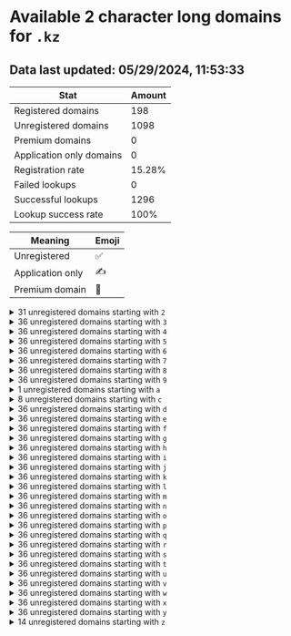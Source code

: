 # Available 2 character long domains for `.kz`

## Data last updated: 05/29/2024, 11:53:33

|Stat|Amount|
|--|--|
|Registered domains|198|
|Unregistered domains|1098|
|Premium domains|0|
|Application only domains|0|
|Registration rate|15.28%|
|Failed lookups|0|
|Successful lookups|1296|
|Lookup success rate|100%|


|Meaning|Emoji|
|--|--|
|Unregistered|:white_check_mark:|
|Application only|:writing_hand:|
|Premium domain|:gem:|

<details>
<summary>31 unregistered domains starting with <bold><code>2</code></bold></summary>

|Type|Domain|
|--|--|
|:white_check_mark:|`20.kz`|
|:white_check_mark:|`21.kz`|
|:white_check_mark:|`22.kz`|
|:white_check_mark:|`23.kz`|
|:white_check_mark:|`24.kz`|
|:white_check_mark:|`25.kz`|
|:white_check_mark:|`26.kz`|
|:white_check_mark:|`27.kz`|
|:white_check_mark:|`28.kz`|
|:white_check_mark:|`29.kz`|
|:white_check_mark:|`2f.kz`|
|:white_check_mark:|`2g.kz`|
|:white_check_mark:|`2h.kz`|
|:white_check_mark:|`2i.kz`|
|:white_check_mark:|`2j.kz`|
|:white_check_mark:|`2k.kz`|
|:white_check_mark:|`2l.kz`|
|:white_check_mark:|`2m.kz`|
|:white_check_mark:|`2n.kz`|
|:white_check_mark:|`2o.kz`|
|:white_check_mark:|`2p.kz`|
|:white_check_mark:|`2q.kz`|
|:white_check_mark:|`2r.kz`|
|:white_check_mark:|`2s.kz`|
|:white_check_mark:|`2t.kz`|
|:white_check_mark:|`2u.kz`|
|:white_check_mark:|`2v.kz`|
|:white_check_mark:|`2w.kz`|
|:white_check_mark:|`2x.kz`|
|:white_check_mark:|`2y.kz`|
|:white_check_mark:|`2z.kz`|
</details>
<details>
<summary>36 unregistered domains starting with <bold><code>3</code></bold></summary>

|Type|Domain|
|--|--|
|:white_check_mark:|`30.kz`|
|:white_check_mark:|`31.kz`|
|:white_check_mark:|`32.kz`|
|:white_check_mark:|`33.kz`|
|:white_check_mark:|`34.kz`|
|:white_check_mark:|`35.kz`|
|:white_check_mark:|`36.kz`|
|:white_check_mark:|`37.kz`|
|:white_check_mark:|`38.kz`|
|:white_check_mark:|`39.kz`|
|:white_check_mark:|`3a.kz`|
|:white_check_mark:|`3b.kz`|
|:white_check_mark:|`3c.kz`|
|:white_check_mark:|`3d.kz`|
|:white_check_mark:|`3e.kz`|
|:white_check_mark:|`3f.kz`|
|:white_check_mark:|`3g.kz`|
|:white_check_mark:|`3h.kz`|
|:white_check_mark:|`3i.kz`|
|:white_check_mark:|`3j.kz`|
|:white_check_mark:|`3k.kz`|
|:white_check_mark:|`3l.kz`|
|:white_check_mark:|`3m.kz`|
|:white_check_mark:|`3n.kz`|
|:white_check_mark:|`3o.kz`|
|:white_check_mark:|`3p.kz`|
|:white_check_mark:|`3q.kz`|
|:white_check_mark:|`3r.kz`|
|:white_check_mark:|`3s.kz`|
|:white_check_mark:|`3t.kz`|
|:white_check_mark:|`3u.kz`|
|:white_check_mark:|`3v.kz`|
|:white_check_mark:|`3w.kz`|
|:white_check_mark:|`3x.kz`|
|:white_check_mark:|`3y.kz`|
|:white_check_mark:|`3z.kz`|
</details>
<details>
<summary>36 unregistered domains starting with <bold><code>4</code></bold></summary>

|Type|Domain|
|--|--|
|:white_check_mark:|`40.kz`|
|:white_check_mark:|`41.kz`|
|:white_check_mark:|`42.kz`|
|:white_check_mark:|`43.kz`|
|:white_check_mark:|`44.kz`|
|:white_check_mark:|`45.kz`|
|:white_check_mark:|`46.kz`|
|:white_check_mark:|`47.kz`|
|:white_check_mark:|`48.kz`|
|:white_check_mark:|`49.kz`|
|:white_check_mark:|`4a.kz`|
|:white_check_mark:|`4b.kz`|
|:white_check_mark:|`4c.kz`|
|:white_check_mark:|`4d.kz`|
|:white_check_mark:|`4e.kz`|
|:white_check_mark:|`4f.kz`|
|:white_check_mark:|`4g.kz`|
|:white_check_mark:|`4h.kz`|
|:white_check_mark:|`4i.kz`|
|:white_check_mark:|`4j.kz`|
|:white_check_mark:|`4k.kz`|
|:white_check_mark:|`4l.kz`|
|:white_check_mark:|`4m.kz`|
|:white_check_mark:|`4n.kz`|
|:white_check_mark:|`4o.kz`|
|:white_check_mark:|`4p.kz`|
|:white_check_mark:|`4q.kz`|
|:white_check_mark:|`4r.kz`|
|:white_check_mark:|`4s.kz`|
|:white_check_mark:|`4t.kz`|
|:white_check_mark:|`4u.kz`|
|:white_check_mark:|`4v.kz`|
|:white_check_mark:|`4w.kz`|
|:white_check_mark:|`4x.kz`|
|:white_check_mark:|`4y.kz`|
|:white_check_mark:|`4z.kz`|
</details>
<details>
<summary>36 unregistered domains starting with <bold><code>5</code></bold></summary>

|Type|Domain|
|--|--|
|:white_check_mark:|`50.kz`|
|:white_check_mark:|`51.kz`|
|:white_check_mark:|`52.kz`|
|:white_check_mark:|`53.kz`|
|:white_check_mark:|`54.kz`|
|:white_check_mark:|`55.kz`|
|:white_check_mark:|`56.kz`|
|:white_check_mark:|`57.kz`|
|:white_check_mark:|`58.kz`|
|:white_check_mark:|`59.kz`|
|:white_check_mark:|`5a.kz`|
|:white_check_mark:|`5b.kz`|
|:white_check_mark:|`5c.kz`|
|:white_check_mark:|`5d.kz`|
|:white_check_mark:|`5e.kz`|
|:white_check_mark:|`5f.kz`|
|:white_check_mark:|`5g.kz`|
|:white_check_mark:|`5h.kz`|
|:white_check_mark:|`5i.kz`|
|:white_check_mark:|`5j.kz`|
|:white_check_mark:|`5k.kz`|
|:white_check_mark:|`5l.kz`|
|:white_check_mark:|`5m.kz`|
|:white_check_mark:|`5n.kz`|
|:white_check_mark:|`5o.kz`|
|:white_check_mark:|`5p.kz`|
|:white_check_mark:|`5q.kz`|
|:white_check_mark:|`5r.kz`|
|:white_check_mark:|`5s.kz`|
|:white_check_mark:|`5t.kz`|
|:white_check_mark:|`5u.kz`|
|:white_check_mark:|`5v.kz`|
|:white_check_mark:|`5w.kz`|
|:white_check_mark:|`5x.kz`|
|:white_check_mark:|`5y.kz`|
|:white_check_mark:|`5z.kz`|
</details>
<details>
<summary>36 unregistered domains starting with <bold><code>6</code></bold></summary>

|Type|Domain|
|--|--|
|:white_check_mark:|`60.kz`|
|:white_check_mark:|`61.kz`|
|:white_check_mark:|`62.kz`|
|:white_check_mark:|`63.kz`|
|:white_check_mark:|`64.kz`|
|:white_check_mark:|`65.kz`|
|:white_check_mark:|`66.kz`|
|:white_check_mark:|`67.kz`|
|:white_check_mark:|`68.kz`|
|:white_check_mark:|`69.kz`|
|:white_check_mark:|`6a.kz`|
|:white_check_mark:|`6b.kz`|
|:white_check_mark:|`6c.kz`|
|:white_check_mark:|`6d.kz`|
|:white_check_mark:|`6e.kz`|
|:white_check_mark:|`6f.kz`|
|:white_check_mark:|`6g.kz`|
|:white_check_mark:|`6h.kz`|
|:white_check_mark:|`6i.kz`|
|:white_check_mark:|`6j.kz`|
|:white_check_mark:|`6k.kz`|
|:white_check_mark:|`6l.kz`|
|:white_check_mark:|`6m.kz`|
|:white_check_mark:|`6n.kz`|
|:white_check_mark:|`6o.kz`|
|:white_check_mark:|`6p.kz`|
|:white_check_mark:|`6q.kz`|
|:white_check_mark:|`6r.kz`|
|:white_check_mark:|`6s.kz`|
|:white_check_mark:|`6t.kz`|
|:white_check_mark:|`6u.kz`|
|:white_check_mark:|`6v.kz`|
|:white_check_mark:|`6w.kz`|
|:white_check_mark:|`6x.kz`|
|:white_check_mark:|`6y.kz`|
|:white_check_mark:|`6z.kz`|
</details>
<details>
<summary>36 unregistered domains starting with <bold><code>7</code></bold></summary>

|Type|Domain|
|--|--|
|:white_check_mark:|`70.kz`|
|:white_check_mark:|`71.kz`|
|:white_check_mark:|`72.kz`|
|:white_check_mark:|`73.kz`|
|:white_check_mark:|`74.kz`|
|:white_check_mark:|`75.kz`|
|:white_check_mark:|`76.kz`|
|:white_check_mark:|`77.kz`|
|:white_check_mark:|`78.kz`|
|:white_check_mark:|`79.kz`|
|:white_check_mark:|`7a.kz`|
|:white_check_mark:|`7b.kz`|
|:white_check_mark:|`7c.kz`|
|:white_check_mark:|`7d.kz`|
|:white_check_mark:|`7e.kz`|
|:white_check_mark:|`7f.kz`|
|:white_check_mark:|`7g.kz`|
|:white_check_mark:|`7h.kz`|
|:white_check_mark:|`7i.kz`|
|:white_check_mark:|`7j.kz`|
|:white_check_mark:|`7k.kz`|
|:white_check_mark:|`7l.kz`|
|:white_check_mark:|`7m.kz`|
|:white_check_mark:|`7n.kz`|
|:white_check_mark:|`7o.kz`|
|:white_check_mark:|`7p.kz`|
|:white_check_mark:|`7q.kz`|
|:white_check_mark:|`7r.kz`|
|:white_check_mark:|`7s.kz`|
|:white_check_mark:|`7t.kz`|
|:white_check_mark:|`7u.kz`|
|:white_check_mark:|`7v.kz`|
|:white_check_mark:|`7w.kz`|
|:white_check_mark:|`7x.kz`|
|:white_check_mark:|`7y.kz`|
|:white_check_mark:|`7z.kz`|
</details>
<details>
<summary>36 unregistered domains starting with <bold><code>8</code></bold></summary>

|Type|Domain|
|--|--|
|:white_check_mark:|`80.kz`|
|:white_check_mark:|`81.kz`|
|:white_check_mark:|`82.kz`|
|:white_check_mark:|`83.kz`|
|:white_check_mark:|`84.kz`|
|:white_check_mark:|`85.kz`|
|:white_check_mark:|`86.kz`|
|:white_check_mark:|`87.kz`|
|:white_check_mark:|`88.kz`|
|:white_check_mark:|`89.kz`|
|:white_check_mark:|`8a.kz`|
|:white_check_mark:|`8b.kz`|
|:white_check_mark:|`8c.kz`|
|:white_check_mark:|`8d.kz`|
|:white_check_mark:|`8e.kz`|
|:white_check_mark:|`8f.kz`|
|:white_check_mark:|`8g.kz`|
|:white_check_mark:|`8h.kz`|
|:white_check_mark:|`8i.kz`|
|:white_check_mark:|`8j.kz`|
|:white_check_mark:|`8k.kz`|
|:white_check_mark:|`8l.kz`|
|:white_check_mark:|`8m.kz`|
|:white_check_mark:|`8n.kz`|
|:white_check_mark:|`8o.kz`|
|:white_check_mark:|`8p.kz`|
|:white_check_mark:|`8q.kz`|
|:white_check_mark:|`8r.kz`|
|:white_check_mark:|`8s.kz`|
|:white_check_mark:|`8t.kz`|
|:white_check_mark:|`8u.kz`|
|:white_check_mark:|`8v.kz`|
|:white_check_mark:|`8w.kz`|
|:white_check_mark:|`8x.kz`|
|:white_check_mark:|`8y.kz`|
|:white_check_mark:|`8z.kz`|
</details>
<details>
<summary>36 unregistered domains starting with <bold><code>9</code></bold></summary>

|Type|Domain|
|--|--|
|:white_check_mark:|`90.kz`|
|:white_check_mark:|`91.kz`|
|:white_check_mark:|`92.kz`|
|:white_check_mark:|`93.kz`|
|:white_check_mark:|`94.kz`|
|:white_check_mark:|`95.kz`|
|:white_check_mark:|`96.kz`|
|:white_check_mark:|`97.kz`|
|:white_check_mark:|`98.kz`|
|:white_check_mark:|`99.kz`|
|:white_check_mark:|`9a.kz`|
|:white_check_mark:|`9b.kz`|
|:white_check_mark:|`9c.kz`|
|:white_check_mark:|`9d.kz`|
|:white_check_mark:|`9e.kz`|
|:white_check_mark:|`9f.kz`|
|:white_check_mark:|`9g.kz`|
|:white_check_mark:|`9h.kz`|
|:white_check_mark:|`9i.kz`|
|:white_check_mark:|`9j.kz`|
|:white_check_mark:|`9k.kz`|
|:white_check_mark:|`9l.kz`|
|:white_check_mark:|`9m.kz`|
|:white_check_mark:|`9n.kz`|
|:white_check_mark:|`9o.kz`|
|:white_check_mark:|`9p.kz`|
|:white_check_mark:|`9q.kz`|
|:white_check_mark:|`9r.kz`|
|:white_check_mark:|`9s.kz`|
|:white_check_mark:|`9t.kz`|
|:white_check_mark:|`9u.kz`|
|:white_check_mark:|`9v.kz`|
|:white_check_mark:|`9w.kz`|
|:white_check_mark:|`9x.kz`|
|:white_check_mark:|`9y.kz`|
|:white_check_mark:|`9z.kz`|
</details>
<details>
<summary>1 unregistered domains starting with <bold><code>a</code></bold></summary>

|Type|Domain|
|--|--|
|:white_check_mark:|`ab.kz`|
</details>
<details>
<summary>8 unregistered domains starting with <bold><code>c</code></bold></summary>

|Type|Domain|
|--|--|
|:white_check_mark:|`c2.kz`|
|:white_check_mark:|`c3.kz`|
|:white_check_mark:|`c4.kz`|
|:white_check_mark:|`c5.kz`|
|:white_check_mark:|`c6.kz`|
|:white_check_mark:|`c7.kz`|
|:white_check_mark:|`c8.kz`|
|:white_check_mark:|`c9.kz`|
</details>
<details>
<summary>36 unregistered domains starting with <bold><code>d</code></bold></summary>

|Type|Domain|
|--|--|
|:white_check_mark:|`d0.kz`|
|:white_check_mark:|`d1.kz`|
|:white_check_mark:|`d2.kz`|
|:white_check_mark:|`d3.kz`|
|:white_check_mark:|`d4.kz`|
|:white_check_mark:|`d5.kz`|
|:white_check_mark:|`d6.kz`|
|:white_check_mark:|`d7.kz`|
|:white_check_mark:|`d8.kz`|
|:white_check_mark:|`d9.kz`|
|:white_check_mark:|`da.kz`|
|:white_check_mark:|`db.kz`|
|:white_check_mark:|`dc.kz`|
|:white_check_mark:|`dd.kz`|
|:white_check_mark:|`de.kz`|
|:white_check_mark:|`df.kz`|
|:white_check_mark:|`dg.kz`|
|:white_check_mark:|`dh.kz`|
|:white_check_mark:|`di.kz`|
|:white_check_mark:|`dj.kz`|
|:white_check_mark:|`dk.kz`|
|:white_check_mark:|`dl.kz`|
|:white_check_mark:|`dm.kz`|
|:white_check_mark:|`dn.kz`|
|:white_check_mark:|`do.kz`|
|:white_check_mark:|`dp.kz`|
|:white_check_mark:|`dq.kz`|
|:white_check_mark:|`dr.kz`|
|:white_check_mark:|`ds.kz`|
|:white_check_mark:|`dt.kz`|
|:white_check_mark:|`du.kz`|
|:white_check_mark:|`dv.kz`|
|:white_check_mark:|`dw.kz`|
|:white_check_mark:|`dx.kz`|
|:white_check_mark:|`dy.kz`|
|:white_check_mark:|`dz.kz`|
</details>
<details>
<summary>36 unregistered domains starting with <bold><code>e</code></bold></summary>

|Type|Domain|
|--|--|
|:white_check_mark:|`e0.kz`|
|:white_check_mark:|`e1.kz`|
|:white_check_mark:|`e2.kz`|
|:white_check_mark:|`e3.kz`|
|:white_check_mark:|`e4.kz`|
|:white_check_mark:|`e5.kz`|
|:white_check_mark:|`e6.kz`|
|:white_check_mark:|`e7.kz`|
|:white_check_mark:|`e8.kz`|
|:white_check_mark:|`e9.kz`|
|:white_check_mark:|`ea.kz`|
|:white_check_mark:|`eb.kz`|
|:white_check_mark:|`ec.kz`|
|:white_check_mark:|`ed.kz`|
|:white_check_mark:|`ee.kz`|
|:white_check_mark:|`ef.kz`|
|:white_check_mark:|`eg.kz`|
|:white_check_mark:|`eh.kz`|
|:white_check_mark:|`ei.kz`|
|:white_check_mark:|`ej.kz`|
|:white_check_mark:|`ek.kz`|
|:white_check_mark:|`el.kz`|
|:white_check_mark:|`em.kz`|
|:white_check_mark:|`en.kz`|
|:white_check_mark:|`eo.kz`|
|:white_check_mark:|`ep.kz`|
|:white_check_mark:|`eq.kz`|
|:white_check_mark:|`er.kz`|
|:white_check_mark:|`es.kz`|
|:white_check_mark:|`et.kz`|
|:white_check_mark:|`eu.kz`|
|:white_check_mark:|`ev.kz`|
|:white_check_mark:|`ew.kz`|
|:white_check_mark:|`ex.kz`|
|:white_check_mark:|`ey.kz`|
|:white_check_mark:|`ez.kz`|
</details>
<details>
<summary>36 unregistered domains starting with <bold><code>f</code></bold></summary>

|Type|Domain|
|--|--|
|:white_check_mark:|`f0.kz`|
|:white_check_mark:|`f1.kz`|
|:white_check_mark:|`f2.kz`|
|:white_check_mark:|`f3.kz`|
|:white_check_mark:|`f4.kz`|
|:white_check_mark:|`f5.kz`|
|:white_check_mark:|`f6.kz`|
|:white_check_mark:|`f7.kz`|
|:white_check_mark:|`f8.kz`|
|:white_check_mark:|`f9.kz`|
|:white_check_mark:|`fa.kz`|
|:white_check_mark:|`fb.kz`|
|:white_check_mark:|`fc.kz`|
|:white_check_mark:|`fd.kz`|
|:white_check_mark:|`fe.kz`|
|:white_check_mark:|`ff.kz`|
|:white_check_mark:|`fg.kz`|
|:white_check_mark:|`fh.kz`|
|:white_check_mark:|`fi.kz`|
|:white_check_mark:|`fj.kz`|
|:white_check_mark:|`fk.kz`|
|:white_check_mark:|`fl.kz`|
|:white_check_mark:|`fm.kz`|
|:white_check_mark:|`fn.kz`|
|:white_check_mark:|`fo.kz`|
|:white_check_mark:|`fp.kz`|
|:white_check_mark:|`fq.kz`|
|:white_check_mark:|`fr.kz`|
|:white_check_mark:|`fs.kz`|
|:white_check_mark:|`ft.kz`|
|:white_check_mark:|`fu.kz`|
|:white_check_mark:|`fv.kz`|
|:white_check_mark:|`fw.kz`|
|:white_check_mark:|`fx.kz`|
|:white_check_mark:|`fy.kz`|
|:white_check_mark:|`fz.kz`|
</details>
<details>
<summary>36 unregistered domains starting with <bold><code>g</code></bold></summary>

|Type|Domain|
|--|--|
|:white_check_mark:|`g0.kz`|
|:white_check_mark:|`g1.kz`|
|:white_check_mark:|`g2.kz`|
|:white_check_mark:|`g3.kz`|
|:white_check_mark:|`g4.kz`|
|:white_check_mark:|`g5.kz`|
|:white_check_mark:|`g6.kz`|
|:white_check_mark:|`g7.kz`|
|:white_check_mark:|`g8.kz`|
|:white_check_mark:|`g9.kz`|
|:white_check_mark:|`ga.kz`|
|:white_check_mark:|`gb.kz`|
|:white_check_mark:|`gc.kz`|
|:white_check_mark:|`gd.kz`|
|:white_check_mark:|`ge.kz`|
|:white_check_mark:|`gf.kz`|
|:white_check_mark:|`gg.kz`|
|:white_check_mark:|`gh.kz`|
|:white_check_mark:|`gi.kz`|
|:white_check_mark:|`gj.kz`|
|:white_check_mark:|`gk.kz`|
|:white_check_mark:|`gl.kz`|
|:white_check_mark:|`gm.kz`|
|:white_check_mark:|`gn.kz`|
|:white_check_mark:|`go.kz`|
|:white_check_mark:|`gp.kz`|
|:white_check_mark:|`gq.kz`|
|:white_check_mark:|`gr.kz`|
|:white_check_mark:|`gs.kz`|
|:white_check_mark:|`gt.kz`|
|:white_check_mark:|`gu.kz`|
|:white_check_mark:|`gv.kz`|
|:white_check_mark:|`gw.kz`|
|:white_check_mark:|`gx.kz`|
|:white_check_mark:|`gy.kz`|
|:white_check_mark:|`gz.kz`|
</details>
<details>
<summary>36 unregistered domains starting with <bold><code>h</code></bold></summary>

|Type|Domain|
|--|--|
|:white_check_mark:|`h0.kz`|
|:white_check_mark:|`h1.kz`|
|:white_check_mark:|`h2.kz`|
|:white_check_mark:|`h3.kz`|
|:white_check_mark:|`h4.kz`|
|:white_check_mark:|`h5.kz`|
|:white_check_mark:|`h6.kz`|
|:white_check_mark:|`h7.kz`|
|:white_check_mark:|`h8.kz`|
|:white_check_mark:|`h9.kz`|
|:white_check_mark:|`ha.kz`|
|:white_check_mark:|`hb.kz`|
|:white_check_mark:|`hc.kz`|
|:white_check_mark:|`hd.kz`|
|:white_check_mark:|`he.kz`|
|:white_check_mark:|`hf.kz`|
|:white_check_mark:|`hg.kz`|
|:white_check_mark:|`hh.kz`|
|:white_check_mark:|`hi.kz`|
|:white_check_mark:|`hj.kz`|
|:white_check_mark:|`hk.kz`|
|:white_check_mark:|`hl.kz`|
|:white_check_mark:|`hm.kz`|
|:white_check_mark:|`hn.kz`|
|:white_check_mark:|`ho.kz`|
|:white_check_mark:|`hp.kz`|
|:white_check_mark:|`hq.kz`|
|:white_check_mark:|`hr.kz`|
|:white_check_mark:|`hs.kz`|
|:white_check_mark:|`ht.kz`|
|:white_check_mark:|`hu.kz`|
|:white_check_mark:|`hv.kz`|
|:white_check_mark:|`hw.kz`|
|:white_check_mark:|`hx.kz`|
|:white_check_mark:|`hy.kz`|
|:white_check_mark:|`hz.kz`|
</details>
<details>
<summary>36 unregistered domains starting with <bold><code>i</code></bold></summary>

|Type|Domain|
|--|--|
|:white_check_mark:|`i0.kz`|
|:white_check_mark:|`i1.kz`|
|:white_check_mark:|`i2.kz`|
|:white_check_mark:|`i3.kz`|
|:white_check_mark:|`i4.kz`|
|:white_check_mark:|`i5.kz`|
|:white_check_mark:|`i6.kz`|
|:white_check_mark:|`i7.kz`|
|:white_check_mark:|`i8.kz`|
|:white_check_mark:|`i9.kz`|
|:white_check_mark:|`ia.kz`|
|:white_check_mark:|`ib.kz`|
|:white_check_mark:|`ic.kz`|
|:white_check_mark:|`id.kz`|
|:white_check_mark:|`ie.kz`|
|:white_check_mark:|`if.kz`|
|:white_check_mark:|`ig.kz`|
|:white_check_mark:|`ih.kz`|
|:white_check_mark:|`ii.kz`|
|:white_check_mark:|`ij.kz`|
|:white_check_mark:|`ik.kz`|
|:white_check_mark:|`il.kz`|
|:white_check_mark:|`im.kz`|
|:white_check_mark:|`in.kz`|
|:white_check_mark:|`io.kz`|
|:white_check_mark:|`ip.kz`|
|:white_check_mark:|`iq.kz`|
|:white_check_mark:|`ir.kz`|
|:white_check_mark:|`is.kz`|
|:white_check_mark:|`it.kz`|
|:white_check_mark:|`iu.kz`|
|:white_check_mark:|`iv.kz`|
|:white_check_mark:|`iw.kz`|
|:white_check_mark:|`ix.kz`|
|:white_check_mark:|`iy.kz`|
|:white_check_mark:|`iz.kz`|
</details>
<details>
<summary>36 unregistered domains starting with <bold><code>j</code></bold></summary>

|Type|Domain|
|--|--|
|:white_check_mark:|`j0.kz`|
|:white_check_mark:|`j1.kz`|
|:white_check_mark:|`j2.kz`|
|:white_check_mark:|`j3.kz`|
|:white_check_mark:|`j4.kz`|
|:white_check_mark:|`j5.kz`|
|:white_check_mark:|`j6.kz`|
|:white_check_mark:|`j7.kz`|
|:white_check_mark:|`j8.kz`|
|:white_check_mark:|`j9.kz`|
|:white_check_mark:|`ja.kz`|
|:white_check_mark:|`jb.kz`|
|:white_check_mark:|`jc.kz`|
|:white_check_mark:|`jd.kz`|
|:white_check_mark:|`je.kz`|
|:white_check_mark:|`jf.kz`|
|:white_check_mark:|`jg.kz`|
|:white_check_mark:|`jh.kz`|
|:white_check_mark:|`ji.kz`|
|:white_check_mark:|`jj.kz`|
|:white_check_mark:|`jk.kz`|
|:white_check_mark:|`jl.kz`|
|:white_check_mark:|`jm.kz`|
|:white_check_mark:|`jn.kz`|
|:white_check_mark:|`jo.kz`|
|:white_check_mark:|`jp.kz`|
|:white_check_mark:|`jq.kz`|
|:white_check_mark:|`jr.kz`|
|:white_check_mark:|`js.kz`|
|:white_check_mark:|`jt.kz`|
|:white_check_mark:|`ju.kz`|
|:white_check_mark:|`jv.kz`|
|:white_check_mark:|`jw.kz`|
|:white_check_mark:|`jx.kz`|
|:white_check_mark:|`jy.kz`|
|:white_check_mark:|`jz.kz`|
</details>
<details>
<summary>36 unregistered domains starting with <bold><code>k</code></bold></summary>

|Type|Domain|
|--|--|
|:white_check_mark:|`k0.kz`|
|:white_check_mark:|`k1.kz`|
|:white_check_mark:|`k2.kz`|
|:white_check_mark:|`k3.kz`|
|:white_check_mark:|`k4.kz`|
|:white_check_mark:|`k5.kz`|
|:white_check_mark:|`k6.kz`|
|:white_check_mark:|`k7.kz`|
|:white_check_mark:|`k8.kz`|
|:white_check_mark:|`k9.kz`|
|:white_check_mark:|`ka.kz`|
|:white_check_mark:|`kb.kz`|
|:white_check_mark:|`kc.kz`|
|:white_check_mark:|`kd.kz`|
|:white_check_mark:|`ke.kz`|
|:white_check_mark:|`kf.kz`|
|:white_check_mark:|`kg.kz`|
|:white_check_mark:|`kh.kz`|
|:white_check_mark:|`ki.kz`|
|:white_check_mark:|`kj.kz`|
|:white_check_mark:|`kk.kz`|
|:white_check_mark:|`kl.kz`|
|:white_check_mark:|`km.kz`|
|:white_check_mark:|`kn.kz`|
|:white_check_mark:|`ko.kz`|
|:white_check_mark:|`kp.kz`|
|:white_check_mark:|`kq.kz`|
|:white_check_mark:|`kr.kz`|
|:white_check_mark:|`ks.kz`|
|:white_check_mark:|`kt.kz`|
|:white_check_mark:|`ku.kz`|
|:white_check_mark:|`kv.kz`|
|:white_check_mark:|`kw.kz`|
|:white_check_mark:|`kx.kz`|
|:white_check_mark:|`ky.kz`|
|:white_check_mark:|`kz.kz`|
</details>
<details>
<summary>36 unregistered domains starting with <bold><code>l</code></bold></summary>

|Type|Domain|
|--|--|
|:white_check_mark:|`l0.kz`|
|:white_check_mark:|`l1.kz`|
|:white_check_mark:|`l2.kz`|
|:white_check_mark:|`l3.kz`|
|:white_check_mark:|`l4.kz`|
|:white_check_mark:|`l5.kz`|
|:white_check_mark:|`l6.kz`|
|:white_check_mark:|`l7.kz`|
|:white_check_mark:|`l8.kz`|
|:white_check_mark:|`l9.kz`|
|:white_check_mark:|`la.kz`|
|:white_check_mark:|`lb.kz`|
|:white_check_mark:|`lc.kz`|
|:white_check_mark:|`ld.kz`|
|:white_check_mark:|`le.kz`|
|:white_check_mark:|`lf.kz`|
|:white_check_mark:|`lg.kz`|
|:white_check_mark:|`lh.kz`|
|:white_check_mark:|`li.kz`|
|:white_check_mark:|`lj.kz`|
|:white_check_mark:|`lk.kz`|
|:white_check_mark:|`ll.kz`|
|:white_check_mark:|`lm.kz`|
|:white_check_mark:|`ln.kz`|
|:white_check_mark:|`lo.kz`|
|:white_check_mark:|`lp.kz`|
|:white_check_mark:|`lq.kz`|
|:white_check_mark:|`lr.kz`|
|:white_check_mark:|`ls.kz`|
|:white_check_mark:|`lt.kz`|
|:white_check_mark:|`lu.kz`|
|:white_check_mark:|`lv.kz`|
|:white_check_mark:|`lw.kz`|
|:white_check_mark:|`lx.kz`|
|:white_check_mark:|`ly.kz`|
|:white_check_mark:|`lz.kz`|
</details>
<details>
<summary>36 unregistered domains starting with <bold><code>m</code></bold></summary>

|Type|Domain|
|--|--|
|:white_check_mark:|`m0.kz`|
|:white_check_mark:|`m1.kz`|
|:white_check_mark:|`m2.kz`|
|:white_check_mark:|`m3.kz`|
|:white_check_mark:|`m4.kz`|
|:white_check_mark:|`m5.kz`|
|:white_check_mark:|`m6.kz`|
|:white_check_mark:|`m7.kz`|
|:white_check_mark:|`m8.kz`|
|:white_check_mark:|`m9.kz`|
|:white_check_mark:|`ma.kz`|
|:white_check_mark:|`mb.kz`|
|:white_check_mark:|`mc.kz`|
|:white_check_mark:|`md.kz`|
|:white_check_mark:|`me.kz`|
|:white_check_mark:|`mf.kz`|
|:white_check_mark:|`mg.kz`|
|:white_check_mark:|`mh.kz`|
|:white_check_mark:|`mi.kz`|
|:white_check_mark:|`mj.kz`|
|:white_check_mark:|`mk.kz`|
|:white_check_mark:|`ml.kz`|
|:white_check_mark:|`mm.kz`|
|:white_check_mark:|`mn.kz`|
|:white_check_mark:|`mo.kz`|
|:white_check_mark:|`mp.kz`|
|:white_check_mark:|`mq.kz`|
|:white_check_mark:|`mr.kz`|
|:white_check_mark:|`ms.kz`|
|:white_check_mark:|`mt.kz`|
|:white_check_mark:|`mu.kz`|
|:white_check_mark:|`mv.kz`|
|:white_check_mark:|`mw.kz`|
|:white_check_mark:|`mx.kz`|
|:white_check_mark:|`my.kz`|
|:white_check_mark:|`mz.kz`|
</details>
<details>
<summary>36 unregistered domains starting with <bold><code>n</code></bold></summary>

|Type|Domain|
|--|--|
|:white_check_mark:|`n0.kz`|
|:white_check_mark:|`n1.kz`|
|:white_check_mark:|`n2.kz`|
|:white_check_mark:|`n3.kz`|
|:white_check_mark:|`n4.kz`|
|:white_check_mark:|`n5.kz`|
|:white_check_mark:|`n6.kz`|
|:white_check_mark:|`n7.kz`|
|:white_check_mark:|`n8.kz`|
|:white_check_mark:|`n9.kz`|
|:white_check_mark:|`na.kz`|
|:white_check_mark:|`nb.kz`|
|:white_check_mark:|`nc.kz`|
|:white_check_mark:|`nd.kz`|
|:white_check_mark:|`ne.kz`|
|:white_check_mark:|`nf.kz`|
|:white_check_mark:|`ng.kz`|
|:white_check_mark:|`nh.kz`|
|:white_check_mark:|`ni.kz`|
|:white_check_mark:|`nj.kz`|
|:white_check_mark:|`nk.kz`|
|:white_check_mark:|`nl.kz`|
|:white_check_mark:|`nm.kz`|
|:white_check_mark:|`nn.kz`|
|:white_check_mark:|`no.kz`|
|:white_check_mark:|`np.kz`|
|:white_check_mark:|`nq.kz`|
|:white_check_mark:|`nr.kz`|
|:white_check_mark:|`ns.kz`|
|:white_check_mark:|`nt.kz`|
|:white_check_mark:|`nu.kz`|
|:white_check_mark:|`nv.kz`|
|:white_check_mark:|`nw.kz`|
|:white_check_mark:|`nx.kz`|
|:white_check_mark:|`ny.kz`|
|:white_check_mark:|`nz.kz`|
</details>
<details>
<summary>36 unregistered domains starting with <bold><code>o</code></bold></summary>

|Type|Domain|
|--|--|
|:white_check_mark:|`o0.kz`|
|:white_check_mark:|`o1.kz`|
|:white_check_mark:|`o2.kz`|
|:white_check_mark:|`o3.kz`|
|:white_check_mark:|`o4.kz`|
|:white_check_mark:|`o5.kz`|
|:white_check_mark:|`o6.kz`|
|:white_check_mark:|`o7.kz`|
|:white_check_mark:|`o8.kz`|
|:white_check_mark:|`o9.kz`|
|:white_check_mark:|`oa.kz`|
|:white_check_mark:|`ob.kz`|
|:white_check_mark:|`oc.kz`|
|:white_check_mark:|`od.kz`|
|:white_check_mark:|`oe.kz`|
|:white_check_mark:|`of.kz`|
|:white_check_mark:|`og.kz`|
|:white_check_mark:|`oh.kz`|
|:white_check_mark:|`oi.kz`|
|:white_check_mark:|`oj.kz`|
|:white_check_mark:|`ok.kz`|
|:white_check_mark:|`ol.kz`|
|:white_check_mark:|`om.kz`|
|:white_check_mark:|`on.kz`|
|:white_check_mark:|`oo.kz`|
|:white_check_mark:|`op.kz`|
|:white_check_mark:|`oq.kz`|
|:white_check_mark:|`or.kz`|
|:white_check_mark:|`os.kz`|
|:white_check_mark:|`ot.kz`|
|:white_check_mark:|`ou.kz`|
|:white_check_mark:|`ov.kz`|
|:white_check_mark:|`ow.kz`|
|:white_check_mark:|`ox.kz`|
|:white_check_mark:|`oy.kz`|
|:white_check_mark:|`oz.kz`|
</details>
<details>
<summary>36 unregistered domains starting with <bold><code>p</code></bold></summary>

|Type|Domain|
|--|--|
|:white_check_mark:|`p0.kz`|
|:white_check_mark:|`p1.kz`|
|:white_check_mark:|`p2.kz`|
|:white_check_mark:|`p3.kz`|
|:white_check_mark:|`p4.kz`|
|:white_check_mark:|`p5.kz`|
|:white_check_mark:|`p6.kz`|
|:white_check_mark:|`p7.kz`|
|:white_check_mark:|`p8.kz`|
|:white_check_mark:|`p9.kz`|
|:white_check_mark:|`pa.kz`|
|:white_check_mark:|`pb.kz`|
|:white_check_mark:|`pc.kz`|
|:white_check_mark:|`pd.kz`|
|:white_check_mark:|`pe.kz`|
|:white_check_mark:|`pf.kz`|
|:white_check_mark:|`pg.kz`|
|:white_check_mark:|`ph.kz`|
|:white_check_mark:|`pi.kz`|
|:white_check_mark:|`pj.kz`|
|:white_check_mark:|`pk.kz`|
|:white_check_mark:|`pl.kz`|
|:white_check_mark:|`pm.kz`|
|:white_check_mark:|`pn.kz`|
|:white_check_mark:|`po.kz`|
|:white_check_mark:|`pp.kz`|
|:white_check_mark:|`pq.kz`|
|:white_check_mark:|`pr.kz`|
|:white_check_mark:|`ps.kz`|
|:white_check_mark:|`pt.kz`|
|:white_check_mark:|`pu.kz`|
|:white_check_mark:|`pv.kz`|
|:white_check_mark:|`pw.kz`|
|:white_check_mark:|`px.kz`|
|:white_check_mark:|`py.kz`|
|:white_check_mark:|`pz.kz`|
</details>
<details>
<summary>36 unregistered domains starting with <bold><code>q</code></bold></summary>

|Type|Domain|
|--|--|
|:white_check_mark:|`q0.kz`|
|:white_check_mark:|`q1.kz`|
|:white_check_mark:|`q2.kz`|
|:white_check_mark:|`q3.kz`|
|:white_check_mark:|`q4.kz`|
|:white_check_mark:|`q5.kz`|
|:white_check_mark:|`q6.kz`|
|:white_check_mark:|`q7.kz`|
|:white_check_mark:|`q8.kz`|
|:white_check_mark:|`q9.kz`|
|:white_check_mark:|`qa.kz`|
|:white_check_mark:|`qb.kz`|
|:white_check_mark:|`qc.kz`|
|:white_check_mark:|`qd.kz`|
|:white_check_mark:|`qe.kz`|
|:white_check_mark:|`qf.kz`|
|:white_check_mark:|`qg.kz`|
|:white_check_mark:|`qh.kz`|
|:white_check_mark:|`qi.kz`|
|:white_check_mark:|`qj.kz`|
|:white_check_mark:|`qk.kz`|
|:white_check_mark:|`ql.kz`|
|:white_check_mark:|`qm.kz`|
|:white_check_mark:|`qn.kz`|
|:white_check_mark:|`qo.kz`|
|:white_check_mark:|`qp.kz`|
|:white_check_mark:|`qq.kz`|
|:white_check_mark:|`qr.kz`|
|:white_check_mark:|`qs.kz`|
|:white_check_mark:|`qt.kz`|
|:white_check_mark:|`qu.kz`|
|:white_check_mark:|`qv.kz`|
|:white_check_mark:|`qw.kz`|
|:white_check_mark:|`qx.kz`|
|:white_check_mark:|`qy.kz`|
|:white_check_mark:|`qz.kz`|
</details>
<details>
<summary>36 unregistered domains starting with <bold><code>r</code></bold></summary>

|Type|Domain|
|--|--|
|:white_check_mark:|`r0.kz`|
|:white_check_mark:|`r1.kz`|
|:white_check_mark:|`r2.kz`|
|:white_check_mark:|`r3.kz`|
|:white_check_mark:|`r4.kz`|
|:white_check_mark:|`r5.kz`|
|:white_check_mark:|`r6.kz`|
|:white_check_mark:|`r7.kz`|
|:white_check_mark:|`r8.kz`|
|:white_check_mark:|`r9.kz`|
|:white_check_mark:|`ra.kz`|
|:white_check_mark:|`rb.kz`|
|:white_check_mark:|`rc.kz`|
|:white_check_mark:|`rd.kz`|
|:white_check_mark:|`re.kz`|
|:white_check_mark:|`rf.kz`|
|:white_check_mark:|`rg.kz`|
|:white_check_mark:|`rh.kz`|
|:white_check_mark:|`ri.kz`|
|:white_check_mark:|`rj.kz`|
|:white_check_mark:|`rk.kz`|
|:white_check_mark:|`rl.kz`|
|:white_check_mark:|`rm.kz`|
|:white_check_mark:|`rn.kz`|
|:white_check_mark:|`ro.kz`|
|:white_check_mark:|`rp.kz`|
|:white_check_mark:|`rq.kz`|
|:white_check_mark:|`rr.kz`|
|:white_check_mark:|`rs.kz`|
|:white_check_mark:|`rt.kz`|
|:white_check_mark:|`ru.kz`|
|:white_check_mark:|`rv.kz`|
|:white_check_mark:|`rw.kz`|
|:white_check_mark:|`rx.kz`|
|:white_check_mark:|`ry.kz`|
|:white_check_mark:|`rz.kz`|
</details>
<details>
<summary>36 unregistered domains starting with <bold><code>s</code></bold></summary>

|Type|Domain|
|--|--|
|:white_check_mark:|`s0.kz`|
|:white_check_mark:|`s1.kz`|
|:white_check_mark:|`s2.kz`|
|:white_check_mark:|`s3.kz`|
|:white_check_mark:|`s4.kz`|
|:white_check_mark:|`s5.kz`|
|:white_check_mark:|`s6.kz`|
|:white_check_mark:|`s7.kz`|
|:white_check_mark:|`s8.kz`|
|:white_check_mark:|`s9.kz`|
|:white_check_mark:|`sa.kz`|
|:white_check_mark:|`sb.kz`|
|:white_check_mark:|`sc.kz`|
|:white_check_mark:|`sd.kz`|
|:white_check_mark:|`se.kz`|
|:white_check_mark:|`sf.kz`|
|:white_check_mark:|`sg.kz`|
|:white_check_mark:|`sh.kz`|
|:white_check_mark:|`si.kz`|
|:white_check_mark:|`sj.kz`|
|:white_check_mark:|`sk.kz`|
|:white_check_mark:|`sl.kz`|
|:white_check_mark:|`sm.kz`|
|:white_check_mark:|`sn.kz`|
|:white_check_mark:|`so.kz`|
|:white_check_mark:|`sp.kz`|
|:white_check_mark:|`sq.kz`|
|:white_check_mark:|`sr.kz`|
|:white_check_mark:|`ss.kz`|
|:white_check_mark:|`st.kz`|
|:white_check_mark:|`su.kz`|
|:white_check_mark:|`sv.kz`|
|:white_check_mark:|`sw.kz`|
|:white_check_mark:|`sx.kz`|
|:white_check_mark:|`sy.kz`|
|:white_check_mark:|`sz.kz`|
</details>
<details>
<summary>36 unregistered domains starting with <bold><code>t</code></bold></summary>

|Type|Domain|
|--|--|
|:white_check_mark:|`t0.kz`|
|:white_check_mark:|`t1.kz`|
|:white_check_mark:|`t2.kz`|
|:white_check_mark:|`t3.kz`|
|:white_check_mark:|`t4.kz`|
|:white_check_mark:|`t5.kz`|
|:white_check_mark:|`t6.kz`|
|:white_check_mark:|`t7.kz`|
|:white_check_mark:|`t8.kz`|
|:white_check_mark:|`t9.kz`|
|:white_check_mark:|`ta.kz`|
|:white_check_mark:|`tb.kz`|
|:white_check_mark:|`tc.kz`|
|:white_check_mark:|`td.kz`|
|:white_check_mark:|`te.kz`|
|:white_check_mark:|`tf.kz`|
|:white_check_mark:|`tg.kz`|
|:white_check_mark:|`th.kz`|
|:white_check_mark:|`ti.kz`|
|:white_check_mark:|`tj.kz`|
|:white_check_mark:|`tk.kz`|
|:white_check_mark:|`tl.kz`|
|:white_check_mark:|`tm.kz`|
|:white_check_mark:|`tn.kz`|
|:white_check_mark:|`to.kz`|
|:white_check_mark:|`tp.kz`|
|:white_check_mark:|`tq.kz`|
|:white_check_mark:|`tr.kz`|
|:white_check_mark:|`ts.kz`|
|:white_check_mark:|`tt.kz`|
|:white_check_mark:|`tu.kz`|
|:white_check_mark:|`tv.kz`|
|:white_check_mark:|`tw.kz`|
|:white_check_mark:|`tx.kz`|
|:white_check_mark:|`ty.kz`|
|:white_check_mark:|`tz.kz`|
</details>
<details>
<summary>36 unregistered domains starting with <bold><code>u</code></bold></summary>

|Type|Domain|
|--|--|
|:white_check_mark:|`u0.kz`|
|:white_check_mark:|`u1.kz`|
|:white_check_mark:|`u2.kz`|
|:white_check_mark:|`u3.kz`|
|:white_check_mark:|`u4.kz`|
|:white_check_mark:|`u5.kz`|
|:white_check_mark:|`u6.kz`|
|:white_check_mark:|`u7.kz`|
|:white_check_mark:|`u8.kz`|
|:white_check_mark:|`u9.kz`|
|:white_check_mark:|`ua.kz`|
|:white_check_mark:|`ub.kz`|
|:white_check_mark:|`uc.kz`|
|:white_check_mark:|`ud.kz`|
|:white_check_mark:|`ue.kz`|
|:white_check_mark:|`uf.kz`|
|:white_check_mark:|`ug.kz`|
|:white_check_mark:|`uh.kz`|
|:white_check_mark:|`ui.kz`|
|:white_check_mark:|`uj.kz`|
|:white_check_mark:|`uk.kz`|
|:white_check_mark:|`ul.kz`|
|:white_check_mark:|`um.kz`|
|:white_check_mark:|`un.kz`|
|:white_check_mark:|`uo.kz`|
|:white_check_mark:|`up.kz`|
|:white_check_mark:|`uq.kz`|
|:white_check_mark:|`ur.kz`|
|:white_check_mark:|`us.kz`|
|:white_check_mark:|`ut.kz`|
|:white_check_mark:|`uu.kz`|
|:white_check_mark:|`uv.kz`|
|:white_check_mark:|`uw.kz`|
|:white_check_mark:|`ux.kz`|
|:white_check_mark:|`uy.kz`|
|:white_check_mark:|`uz.kz`|
</details>
<details>
<summary>36 unregistered domains starting with <bold><code>v</code></bold></summary>

|Type|Domain|
|--|--|
|:white_check_mark:|`v0.kz`|
|:white_check_mark:|`v1.kz`|
|:white_check_mark:|`v2.kz`|
|:white_check_mark:|`v3.kz`|
|:white_check_mark:|`v4.kz`|
|:white_check_mark:|`v5.kz`|
|:white_check_mark:|`v6.kz`|
|:white_check_mark:|`v7.kz`|
|:white_check_mark:|`v8.kz`|
|:white_check_mark:|`v9.kz`|
|:white_check_mark:|`va.kz`|
|:white_check_mark:|`vb.kz`|
|:white_check_mark:|`vc.kz`|
|:white_check_mark:|`vd.kz`|
|:white_check_mark:|`ve.kz`|
|:white_check_mark:|`vf.kz`|
|:white_check_mark:|`vg.kz`|
|:white_check_mark:|`vh.kz`|
|:white_check_mark:|`vi.kz`|
|:white_check_mark:|`vj.kz`|
|:white_check_mark:|`vk.kz`|
|:white_check_mark:|`vl.kz`|
|:white_check_mark:|`vm.kz`|
|:white_check_mark:|`vn.kz`|
|:white_check_mark:|`vo.kz`|
|:white_check_mark:|`vp.kz`|
|:white_check_mark:|`vq.kz`|
|:white_check_mark:|`vr.kz`|
|:white_check_mark:|`vs.kz`|
|:white_check_mark:|`vt.kz`|
|:white_check_mark:|`vu.kz`|
|:white_check_mark:|`vv.kz`|
|:white_check_mark:|`vw.kz`|
|:white_check_mark:|`vx.kz`|
|:white_check_mark:|`vy.kz`|
|:white_check_mark:|`vz.kz`|
</details>
<details>
<summary>36 unregistered domains starting with <bold><code>w</code></bold></summary>

|Type|Domain|
|--|--|
|:white_check_mark:|`w0.kz`|
|:white_check_mark:|`w1.kz`|
|:white_check_mark:|`w2.kz`|
|:white_check_mark:|`w3.kz`|
|:white_check_mark:|`w4.kz`|
|:white_check_mark:|`w5.kz`|
|:white_check_mark:|`w6.kz`|
|:white_check_mark:|`w7.kz`|
|:white_check_mark:|`w8.kz`|
|:white_check_mark:|`w9.kz`|
|:white_check_mark:|`wa.kz`|
|:white_check_mark:|`wb.kz`|
|:white_check_mark:|`wc.kz`|
|:white_check_mark:|`wd.kz`|
|:white_check_mark:|`we.kz`|
|:white_check_mark:|`wf.kz`|
|:white_check_mark:|`wg.kz`|
|:white_check_mark:|`wh.kz`|
|:white_check_mark:|`wi.kz`|
|:white_check_mark:|`wj.kz`|
|:white_check_mark:|`wk.kz`|
|:white_check_mark:|`wl.kz`|
|:white_check_mark:|`wm.kz`|
|:white_check_mark:|`wn.kz`|
|:white_check_mark:|`wo.kz`|
|:white_check_mark:|`wp.kz`|
|:white_check_mark:|`wq.kz`|
|:white_check_mark:|`wr.kz`|
|:white_check_mark:|`ws.kz`|
|:white_check_mark:|`wt.kz`|
|:white_check_mark:|`wu.kz`|
|:white_check_mark:|`wv.kz`|
|:white_check_mark:|`ww.kz`|
|:white_check_mark:|`wx.kz`|
|:white_check_mark:|`wy.kz`|
|:white_check_mark:|`wz.kz`|
</details>
<details>
<summary>36 unregistered domains starting with <bold><code>x</code></bold></summary>

|Type|Domain|
|--|--|
|:white_check_mark:|`x0.kz`|
|:white_check_mark:|`x1.kz`|
|:white_check_mark:|`x2.kz`|
|:white_check_mark:|`x3.kz`|
|:white_check_mark:|`x4.kz`|
|:white_check_mark:|`x5.kz`|
|:white_check_mark:|`x6.kz`|
|:white_check_mark:|`x7.kz`|
|:white_check_mark:|`x8.kz`|
|:white_check_mark:|`x9.kz`|
|:white_check_mark:|`xa.kz`|
|:white_check_mark:|`xb.kz`|
|:white_check_mark:|`xc.kz`|
|:white_check_mark:|`xd.kz`|
|:white_check_mark:|`xe.kz`|
|:white_check_mark:|`xf.kz`|
|:white_check_mark:|`xg.kz`|
|:white_check_mark:|`xh.kz`|
|:white_check_mark:|`xi.kz`|
|:white_check_mark:|`xj.kz`|
|:white_check_mark:|`xk.kz`|
|:white_check_mark:|`xl.kz`|
|:white_check_mark:|`xm.kz`|
|:white_check_mark:|`xn.kz`|
|:white_check_mark:|`xo.kz`|
|:white_check_mark:|`xp.kz`|
|:white_check_mark:|`xq.kz`|
|:white_check_mark:|`xr.kz`|
|:white_check_mark:|`xs.kz`|
|:white_check_mark:|`xt.kz`|
|:white_check_mark:|`xu.kz`|
|:white_check_mark:|`xv.kz`|
|:white_check_mark:|`xw.kz`|
|:white_check_mark:|`xx.kz`|
|:white_check_mark:|`xy.kz`|
|:white_check_mark:|`xz.kz`|
</details>
<details>
<summary>36 unregistered domains starting with <bold><code>y</code></bold></summary>

|Type|Domain|
|--|--|
|:white_check_mark:|`y0.kz`|
|:white_check_mark:|`y1.kz`|
|:white_check_mark:|`y2.kz`|
|:white_check_mark:|`y3.kz`|
|:white_check_mark:|`y4.kz`|
|:white_check_mark:|`y5.kz`|
|:white_check_mark:|`y6.kz`|
|:white_check_mark:|`y7.kz`|
|:white_check_mark:|`y8.kz`|
|:white_check_mark:|`y9.kz`|
|:white_check_mark:|`ya.kz`|
|:white_check_mark:|`yb.kz`|
|:white_check_mark:|`yc.kz`|
|:white_check_mark:|`yd.kz`|
|:white_check_mark:|`ye.kz`|
|:white_check_mark:|`yf.kz`|
|:white_check_mark:|`yg.kz`|
|:white_check_mark:|`yh.kz`|
|:white_check_mark:|`yi.kz`|
|:white_check_mark:|`yj.kz`|
|:white_check_mark:|`yk.kz`|
|:white_check_mark:|`yl.kz`|
|:white_check_mark:|`ym.kz`|
|:white_check_mark:|`yn.kz`|
|:white_check_mark:|`yo.kz`|
|:white_check_mark:|`yp.kz`|
|:white_check_mark:|`yq.kz`|
|:white_check_mark:|`yr.kz`|
|:white_check_mark:|`ys.kz`|
|:white_check_mark:|`yt.kz`|
|:white_check_mark:|`yu.kz`|
|:white_check_mark:|`yv.kz`|
|:white_check_mark:|`yw.kz`|
|:white_check_mark:|`yx.kz`|
|:white_check_mark:|`yy.kz`|
|:white_check_mark:|`yz.kz`|
</details>
<details>
<summary>14 unregistered domains starting with <bold><code>z</code></bold></summary>

|Type|Domain|
|--|--|
|:white_check_mark:|`za.kz`|
|:white_check_mark:|`zb.kz`|
|:white_check_mark:|`zc.kz`|
|:white_check_mark:|`zd.kz`|
|:white_check_mark:|`ze.kz`|
|:white_check_mark:|`zf.kz`|
|:white_check_mark:|`zg.kz`|
|:white_check_mark:|`zh.kz`|
|:white_check_mark:|`zi.kz`|
|:white_check_mark:|`zj.kz`|
|:white_check_mark:|`zk.kz`|
|:white_check_mark:|`zl.kz`|
|:white_check_mark:|`zm.kz`|
|:white_check_mark:|`zn.kz`|
</details>